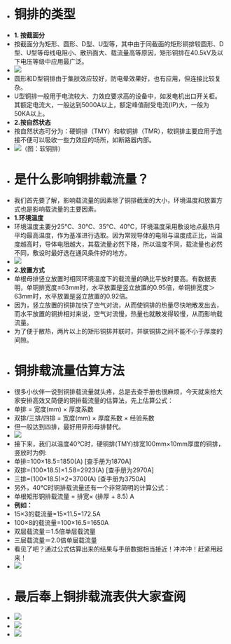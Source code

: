 - # 铜排的类型
- **1. 按截面分**
- 按截面分为矩形、圆形、D型、U型等，其中由于同截面的矩形铜排较圆形、D型、U型等母线电阻小、散热面大、载流量高等原因，矩形铜排在40.5kV及以下电压等级中应用最广泛。
- ![](https://p9.itc.cn/q_70/images03/20221114/43c747bf60604647b6cdbbbb10d6a6ea.jpeg)
- 圆形和D型铜排由于集肤效应较好，防电晕效果好，也有应用，但连接比较复杂。
- U型铜排一般用于电流较大、力效应要求高的设备中，如发电机出口开关柜。其额定电流大，一般达到5000A以上，额定峰值耐受电流(IP)大，一般为50KA以上。
- **2.按自然状态**
- 按自然状态可分为：硬铜排（TMY）和软铜排（TMR），软铜排主要应用于连接不便可以吸收一些力效应的场所，如断路器内部。
- ![](https://p7.itc.cn/q_70/images03/20221114/42d4a4fe68ee464c9f0b64e9c6741edf.jpeg)（图：软铜排）
- # 是什么影响铜排载流量？
- 我们首先要了解，影响载流量的因素除了铜排截面的大小，环境温度和放置方式也是影响载流量的主要因素。
- **1.环境温度**
- 环境温度主要分25℃、30℃、35℃、40℃，环境温度采用敷设地点最热月平均最高温度，作为基准进行选取。因为常规导体的电阻与温度成正比，当温度越高时，导体电阻越大，其载流量必然下降，所以温度不同，载流量也必然不同，敷设时最好选在通风条件好的地方。
- ![](https://p8.itc.cn/q_70/images03/20221114/1af3e5443df54aecad0717fd93be08b2.jpeg)
- **2.放置方式**
- 单根母排竖立放置时相同环境温度下的载流量的确比平放时要高。有数据表明，单铜排宽度≤63mm时，水平放置是竖立放置的0.95倍，单铜排宽度＞63mm时，水平放置是竖立放置的0.92倍。
- 因为，竖立放置的铜排加快了空气对流，从而使铜排的热量尽快地散发出去，而水平放置的铜排相对来说，空气对流慢，热量也就散发得较慢，从而影响载流量。
- 为了便于散热，两片以上的矩形铜排并联时，并联铜排之间不能不小于厚度的间隙。
- # 铜排载流量估算方法
- 很多小伙伴一说到铜排载流量就头疼，总是去查手册也很麻烦，今天就来给大家安排高效又简便的铜排载流量的估算法，先上估算公式：
- 单排 = 宽度(mm) × 厚度系数
- 双排/三排/四排 = 宽度(mm) × 厚度系数 × 经验系数
- 但一般达到四排，最好用异形母排替代。
- ![](https://p5.itc.cn/q_70/images03/20221114/4fb4a9a3febb4cdda95cc13043301ba6.jpeg)
- 接下来，我们以温度40℃时，硬铜排(TMY)排宽100mm×10mm厚度的铜排，竖放时为例:
- 单排=100×18.5=1850(A) [查手册为1870A]
- 双排=(100×18.5)×1.58=2923(A) [查手册为2970A]
- 三排=(100×18.5)×2=3700(A) [查手册为3750A]
- 另外，40℃时铜排载流量还有一个非常简明的计算公式：
- 单根矩形铜排载流量 = 排宽× (排厚 + 8.5) A
- **例如：**
- 15×3的载流量=15×11.5=172.5A
- 100×8的载流量=100×16.5=1650A
- 双层载流量＝1.5倍单层载流量
- 三层载流量＝2.0倍单层载流量
- 看见了吧？通过公式估算出来的结果与手册数据相当接近！冲冲冲！赶紧用起来！
- ![](https://p1.itc.cn/q_70/images03/20221114/dc146eec38734470bea39abf5e56b322.png)
- # 最后奉上铜排载流表供大家查阅
- ![](https://p9.itc.cn/q_70/images03/20221114/00febf245b33471f9795b14a6a267da5.png)
- ![](https://p0.itc.cn/q_70/images03/20221114/e5ac8b57c6d7492ab148b1bc29aa0300.png)
- ![](https://p0.itc.cn/q_70/images03/20221114/8e7d69ff51c2423d82f1a5945666ed6b.png)